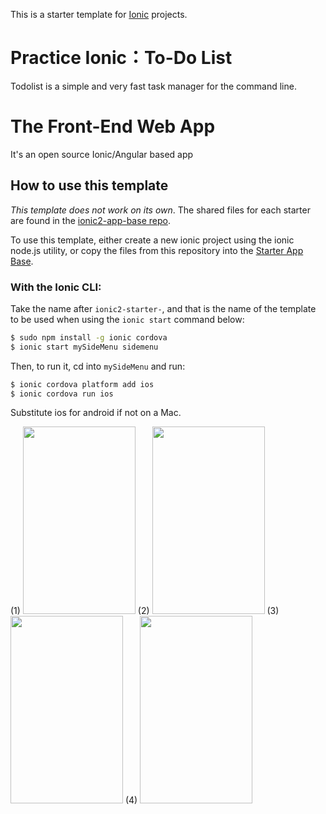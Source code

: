 This is a starter template for [Ionic](http://ionicframework.com/docs/) projects.

# Practice Ionic：To-Do List
Todolist is a simple and very fast task manager for the command line.

# The Front-End Web App
It's an open source Ionic/Angular based app 

## How to use this template

*This template does not work on its own*. The shared files for each starter are found in the [ionic2-app-base repo](https://github.com/ionic-team/ionic2-app-base).

To use this template, either create a new ionic project using the ionic node.js utility, or copy the files from this repository into the [Starter App Base](https://github.com/ionic-team/ionic2-app-base).

### With the Ionic CLI:

Take the name after `ionic2-starter-`, and that is the name of the template to be used when using the `ionic start` command below:

```bash
$ sudo npm install -g ionic cordova
$ ionic start mySideMenu sidemenu
```

Then, to run it, cd into `mySideMenu` and run:

```bash
$ ionic cordova platform add ios
$ ionic cordova run ios
```

Substitute ios for android if not on a Mac.

(1) <img src="http://i.imgur.com/J4rRsGJ.png" width="180" height="300" /> (2) <img src="http://i.imgur.com/mgIYA3g.png" width="180" height="300" /> (3) <img src="http://i.imgur.com/yR8PSjx.png" width="180" height="300" /> (4) <img src="http://i.imgur.com/dCvVroq.png" width="180" height="300" />
